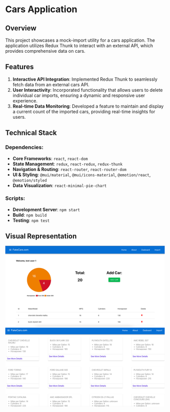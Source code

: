 # Cars Application

## Overview

This project showcases a mock-import utility for a cars application. The application utilizes Redux Thunk to interact with an external API, which provides comprehensive data on cars.

## Features

1. **Interactive API Integration**: Implemented Redux Thunk to seamlessly fetch data from an external cars API.
2. **User Interactivity**: Incorporated functionality that allows users to delete individual car imports, ensuring a dynamic and responsive user experience.
3. **Real-time Data Monitoring**: Developed a feature to maintain and display a current count of the imported cars, providing real-time insights for users.

## Technical Stack

### Dependencies:
- **Core Frameworks**: `react`, `react-dom`
- **State Management**: `redux`, `react-redux`, `redux-thunk`
- **Navigation & Routing**: `react-router`, `react-router-dom`
- **UI & Styling**: `@mui/material`, `@mui/icons-material`, `@emotion/react`, `@emotion/styled`
- **Data Visualization**: `react-minimal-pie-chart`

### Scripts:

- **Development Server**: `npm start`
- **Build**: `npm build`
- **Testing**: `npm test`

## Visual Representation

![1](./images/dashboard.png)
![2](./images/home.png)


